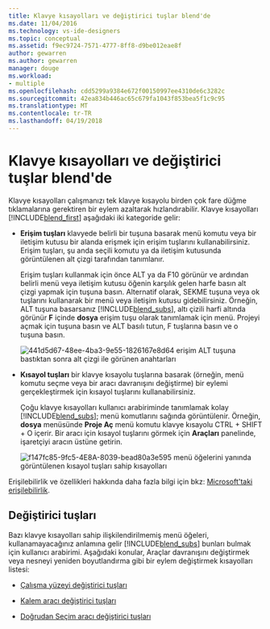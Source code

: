 ```yaml
---
title: Klavye kısayolları ve değiştirici tuşlar blend'de
ms.date: 11/04/2016
ms.technology: vs-ide-designers
ms.topic: conceptual
ms.assetid: f9ec9724-7571-4777-8ff8-d9be012eae8f
author: gewarren
ms.author: gewarren
manager: douge
ms.workload:
- multiple
ms.openlocfilehash: cdd5299a9384e672f00150997ee4310de6c3282c
ms.sourcegitcommit: 42ea834b446ac65c679fa1043f853bea5f1c9c95
ms.translationtype: MT
ms.contentlocale: tr-TR
ms.lasthandoff: 04/19/2018
---
```

# <a name="keyboard-shortcuts-and-modifier-keys-in-blend"></a>Klavye kısayolları ve değiştirici tuşlar blend'de
Klavye kısayolları çalışmanızı tek klavye kısayolu birden çok fare düğme tıklamalarına gerektiren bir eylem azaltarak hızlandırabilir. Klavye kısayolları [!INCLUDE[blend_first](../debugger/includes/blend_first_md.md)] aşağıdaki iki kategoride gelir:

-   **Erişim tuşları** klavyede belirli bir tuşuna basarak menü komutu veya bir iletişim kutusu bir alanda erişmek için erişim tuşlarını kullanabilirsiniz. Erişim tuşları, şu anda seçili komutu ya da iletişim kutusunda görüntülenen alt çizgi tarafından tanımlanır.

     Erişim tuşları kullanmak için önce ALT ya da F10 görünür ve ardından belirli menü veya iletişim kutusu öğenin karşılık gelen harfe basın alt çizgi yapmak için tuşuna basın. Alternatif olarak, SEKME tuşuna veya ok tuşlarını kullanarak bir menü veya iletişim kutusu gidebilirsiniz. Örneğin, ALT tuşuna basarsanız [!INCLUDE[blend_subs](../debugger/includes/blend_subs_md.md)], altı çizili harfi altında görünür **F** içinde **dosya** erişim tuşu olarak tanımlamak için menü. Projeyi açmak için tuşuna basın ve ALT basılı tutun, F tuşlarına basın ve o tuşuna basın.

     ![](../designers/media/441d5d67-48ee-4ba3-9e55-1826167e8d64.png "441d5d67-48ee-4ba3-9e55-1826167e8d64") erişim ALT tuşuna bastıktan sonra alt çizgi ile görünen anahtarları

-   **Kısayol tuşları** bir klavye kısayolu tuşlarına basarak (örneğin, menü komutu seçme veya bir aracı davranışını değiştirme) bir eylemi gerçekleştirmek için kısayol tuşlarını kullanabilirsiniz.

     Çoğu klavye kısayolları kullanıcı arabiriminde tanımlamak kolay [!INCLUDE[blend_subs](../debugger/includes/blend_subs_md.md)]; menü komutlarını sağında görüntülenir. Örneğin, **dosya** menüsünde **Proje Aç** menü komutu klavye kısayolu CTRL + SHIFT + O içerir. Bir aracı için kısayol tuşlarını görmek için **Araçları** panelinde, işaretçiyi aracın üstüne getirin.

     ![](../designers/media/f147fc85-9fc5-4e8a-8039-bead80a3e595.png "f147fc85-9fc5-4E8A-8039-bead80a3e595") menü öğelerini yanında görüntülenen kısayol tuşları sahip kısayolları

 Erişilebilirlik ve özellikleri hakkında daha fazla bilgi için bkz: [Microsoft'taki erişilebilirlik](http://go.microsoft.com/fwlink/?LinkId=75069).

## <a name="modifier-keys"></a>Değiştirici tuşları
 Bazı klavye kısayolları sahip ilişkilendirilmemiş menü öğeleri, kullanamayacağınız anlamına gelir [!INCLUDE[blend_subs](../debugger/includes/blend_subs_md.md)] bunları bulmak için kullanıcı arabirimi. Aşağıdaki konular, Araçlar davranışını değiştirmek veya nesneyi yeniden boyutlandırma gibi bir eylem değiştirmek kısayolları listesi:

-   [Çalışma yüzeyi değiştirici tuşları](../designers/artboard-modifier-keys-in-blend.md)

-   [Kalem aracı değiştirici tuşları](../designers/pen-tool-modifier-keys-in-blend.md)

-   [Doğrudan Seçim aracı değiştirici tuşları](../designers/direct-selection-tool-modifier-keys-in-blend.md)
